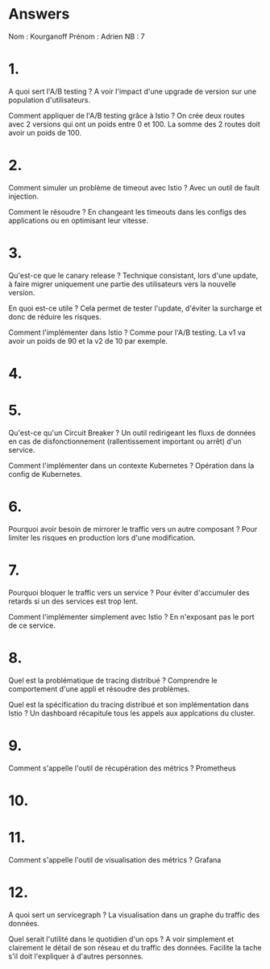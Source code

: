 # Answers

Nom : Kourganoff
Prénom : Adrien 
NB : 7

# 1.
A quoi sert l'A/B testing ? A voir l'impact d'une upgrade de version sur une population d'utilisateurs.

Comment appliquer de l'A/B testing grâce à Istio ? On crée deux routes avec 2 versions qui ont un poids entre 0 et 100. La somme des 2 routes doit avoir un poids de 100.

# 2.
Comment simuler un problème de timeout avec Istio ? Avec un outil de fault injection.

Comment le résoudre ? En changeant les timeouts dans les configs des applications ou en optimisant leur vitesse. 

# 3.
Qu'est-ce que le canary release ? Technique consistant, lors d'une update, à faire migrer uniquement une partie des utilisateurs vers la nouvelle version. 

En quoi est-ce utile ? Cela permet de tester l'update, d'éviter la surcharge et donc de réduire les risques.

Comment l'implémenter dans Istio ? Comme pour l'A/B testing. La v1 va avoir un poids de 90 et la v2 de 10 par exemple.

# 4.

# 5.
Qu'est-ce qu'un Circuit Breaker ? Un outil redirigeant les fluxs de données en cas de disfonctionnement (rallentissement important ou arrêt) d'un service.

Comment l'implémenter dans un contexte Kubernetes ? Opération dans la config de Kubernetes.

# 6.
Pourquoi avoir besoin de mirrorer le traffic vers un autre composant ? Pour limiter les risques en production lors d'une modification.

# 7.
Pourquoi bloquer le traffic vers un service ? Pour éviter d'accumuler des retards si un des services est trop lent.

Comment l'implémenter simplement avec Istio ? En n'exposant pas le port de ce service.

# 8.
Quel est la problématique de tracing distribué ? Comprendre le comportement d'une appli et résoudre des problèmes.

Quel est la spécification du tracing distribué et son implémentation dans Istio ? Un dashboard récapitule tous les appels aux applcations du cluster.

# 9.
Comment s'appelle l'outil de récupération des métrics ? Prometheus

# 10.

# 11.
Comment s'appelle l'outil de visualisation des métrics ? Grafana

# 12.
A quoi sert un servicegraph ? La visualisation dans un graphe du traffic des données.

Quel serait l'utilité dans le quotidien d'un ops ? A voir simplement et clairement le détail de son réseau et du traffic des données. Facilite la tache s'il doit l'expliquer à d'autres personnes.
